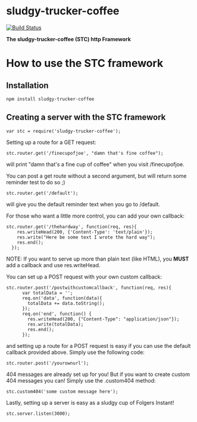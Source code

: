 # sludgy-trucker-coffee

[![Build Status](https://travis-ci.org/timcmiller/sludgy-trucker-coffee.svg)](https://travis-ci.org/timcmiller/sludgy-trucker-coffee)

<strong>The sludgy-trucker-coffee (STC) http Framework</strong>

How to use the STC framework
=====================
Installation
-------------
```npm install sludgy-trucker-coffee```


Creating a server with the STC framework
--------------------
```var stc = require('sludgy-trucker-coffee');```

Setting up a route for a GET request:

```
stc.router.get('/finecupofjoe', "damn that's fine coffee");
```
will print "damn that's a fine cup of coffee" when you visit /finecupofjoe.

You can post a get route without a second argument, but will return some reminder test to do so ;)

```
stc.router.get('/default');
```
will give you the default reminder text when you go to /default.

For those who want a little more control, you can add your own callback:

```
stc.router.get('/thehardway', function(req, res){
    res.writeHead(200, {'Content-Type': 'text/plain'});
    res.write("Here be some text I wrote the hard way");
    res.end();
  });
```

NOTE: If you want to serve up more than plain text (like HTML), you <strong>MUST</strong> add a callback and use res.writeHead.


You can set up a POST request with your own custom callback:
```
stc.router.post('/postwithcustomcallback', function(req, res){
      var totalData = '';
      req.on('data', function(data){
        totalData += data.toString();
      });
      req.on('end', function() {
        res.writeHead(200, {"Content-Type": "application/json"});
        res.write(totalData);
        res.end();
      });
```
and setting up a route for a POST request is easy if you can use the default callback provided above.  Simply use the following code:

```
stc.router.post('/yourownurl');
```

404 messages are already set up for you! But if you want to create custom 404 messages you can! Simply use the .custom404 method:

```
stc.custom404('some custom message here');
```

Lastly, setting up a server is easy as a sludgy cup of Folgers Instant!

```
stc.server.listen(3000);

```
